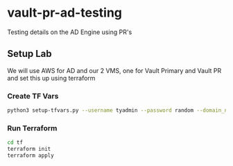 # vault-pr-ad-testing
Testing details on the AD Engine using PR's

## Setup Lab
We will use AWS for AD and our 2 VMS, one for Vault Primary and Vault PR and set this up using terraform

### Create TF Vars
```bash
python3 setup-tfvars.py --username tyadmin --password random --domain_name tyler.home --ami_id ami-005f8adf84f8c5057 --pem_path "~/.ssh/id_rsa" --pub_path "~/.ssh/id_rsa.pub"
```

### Run Terraform
```bash
cd tf
terraform init
terraform apply
```